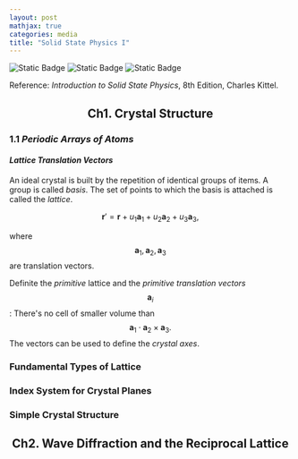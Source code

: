```yaml
---
layout: post
mathjax: true
categories: media
title: "Solid State Physics I"
---
```

![Static Badge](https://img.shields.io/badge/Category-Self_Learning_Notes-blue) ![Static Badge](https://img.shields.io/badge/Subject-Physics-yellow) ![Static Badge](https://img.shields.io/badge/Updating-brown)  

Reference: *Introduction to Solid State Physics*, 8th Edition, Charles Kittel.

## <center>Ch1. Crystal Structure</center>
### 1.1 *Periodic Arrays of Atoms*
#### *Lattice Translation Vectors*
An ideal crystal is built by the repetition of identical groups of items. A group is called *basis*. The set of points to which the basis is attached is called the *lattice*. 

$$\bm r'=\bm r+u_1\bm a_1+u_2\bm a_2+u_3\bm a_3,$$

where $$\bm a_1,\bm a_2,\bm a_3$$ are translation vectors. 

Definite the *primitive* lattice and the *primitive translation vectors* $$\bm a_i$$: There's no cell of smaller volume than $$\bm a_1\cdot\bm a_2\times\bm a_3.$$ The vectors can be used to define the *crystal axes*. 

### Fundamental Types of Lattice

### Index System for Crystal Planes

### Simple Crystal Structure

## <center>Ch2. Wave Diffraction and the Reciprocal Lattice</center>
